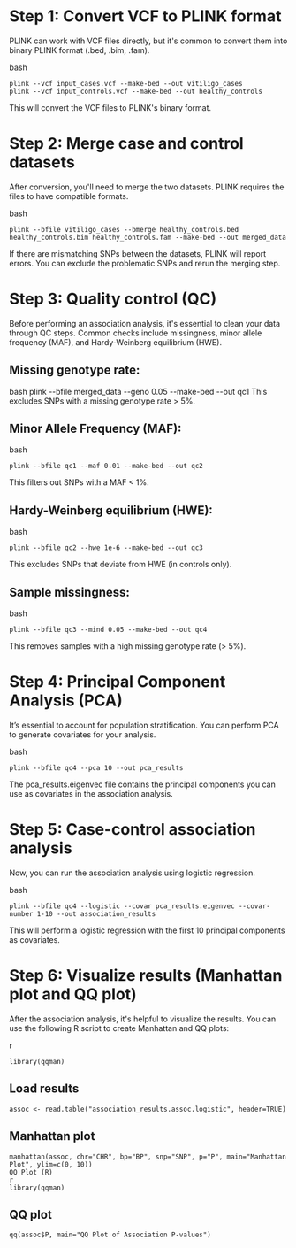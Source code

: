 # Step 1: Convert VCF to PLINK format
PLINK can work with VCF files directly, but it's common to convert them into binary PLINK format (.bed, .bim, .fam).

bash
```
plink --vcf input_cases.vcf --make-bed --out vitiligo_cases
plink --vcf input_controls.vcf --make-bed --out healthy_controls
````
This will convert the VCF files to PLINK's binary format.

# Step 2: Merge case and control datasets
After conversion, you'll need to merge the two datasets. PLINK requires the files to have compatible formats.

bash
```
plink --bfile vitiligo_cases --bmerge healthy_controls.bed healthy_controls.bim healthy_controls.fam --make-bed --out merged_data
```
If there are mismatching SNPs between the datasets, PLINK will report errors. You can exclude the problematic SNPs and rerun the merging step.

# Step 3: Quality control (QC)
Before performing an association analysis, it's essential to clean your data through QC steps. Common checks include missingness, minor allele frequency (MAF), and Hardy-Weinberg equilibrium (HWE).

## Missing genotype rate:
bash
plink --bfile merged_data --geno 0.05 --make-bed --out qc1
This excludes SNPs with a missing genotype rate > 5%.

## Minor Allele Frequency (MAF):
bash
```
plink --bfile qc1 --maf 0.01 --make-bed --out qc2
```
This filters out SNPs with a MAF < 1%.

## Hardy-Weinberg equilibrium (HWE):
bash
```
plink --bfile qc2 --hwe 1e-6 --make-bed --out qc3
```
This excludes SNPs that deviate from HWE (in controls only).

## Sample missingness:
bash
```
plink --bfile qc3 --mind 0.05 --make-bed --out qc4
```
This removes samples with a high missing genotype rate (> 5%).

# Step 4: Principal Component Analysis (PCA)
It’s essential to account for population stratification. You can perform PCA to generate covariates for your analysis.

bash
```
plink --bfile qc4 --pca 10 --out pca_results
```

The pca_results.eigenvec file contains the principal components you can use as covariates in the association analysis.

# Step 5: Case-control association analysis
Now, you can run the association analysis using logistic regression.

bash
```
plink --bfile qc4 --logistic --covar pca_results.eigenvec --covar-number 1-10 --out association_results
```

This will perform a logistic regression with the first 10 principal components as covariates.

# Step 6: Visualize results (Manhattan plot and QQ plot)
After the association analysis, it's helpful to visualize the results. You can use the following R script to create Manhattan and QQ plots:

r
```
library(qqman)
```

## Load results
```
assoc <- read.table("association_results.assoc.logistic", header=TRUE)
```

## Manhattan plot

```
manhattan(assoc, chr="CHR", bp="BP", snp="SNP", p="P", main="Manhattan Plot", ylim=c(0, 10))
QQ Plot (R)
r
library(qqman)
```
## QQ plot
```
qq(assoc$P, main="QQ Plot of Association P-values")
```

